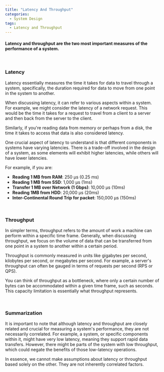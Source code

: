 ```yaml
---
title: "Latency And Throughput"
categories:
  - System Design
tags:
  - Latency and Throughput
---
```


#### Latency and throughput are the two most important measures of the performance of a system. 

<br>

### Latency

Latency essentially measures the time it takes for data to travel through a system, specifically, the duration required for data to move from one point in the system to another.

When discussing latency, it can refer to various aspects within a system. For example, we might consider the latency of a network request. This would be the time it takes for a request to travel from a client to a server and then back from the server to the client.

Similarly, if you're reading data from memory or perhaps from a disk, the time it takes to access that data is also considered latency.

One crucial aspect of latency to understand is that different components in systems have varying latencies. There is a trade-off involved in the design of a system, as some elements will exhibit higher latencies, while others will have lower latencies.

For example, if you are: 
- **Reading 1 MB from RAM**: 250 μs (0.25 ms)
- **Reading 1 MB from SSD**: 1,000 μs (1ms)
- **Transfer 1 MB over Network (1 Gbps)**: 10,000 μs (10ms)
- **Reading 1MB from HDD**: 20,000 μs (20ms)
- **Inter-Continental Round Trip for packet**: 150,000 μs (150ms) <br>


<br>

### Throughput 

In simpler terms, throughput refers to the amount of work a machine can perform within a specific time frame. Generally, when discussing throughput, we focus on the volume of data that can be transferred from one point in a system to another within a certain period.

Throughput is commonly measured in units like gigabytes per second, kilobytes per second, or megabytes per second. For example, a server's throughput can often be gauged in terms of requests per second (RPS or QPS).

You can think of throughput as a bottleneck, where only a certain number of bytes can be accommodated within a given time frame, such as seconds. This capacity limitation is essentially what throughput represents.


<br>

### Summarization

It is important to note that although latency and throughput are closely related and crucial for measuring a system's performance, they are not necessarily correlated. For example, a system, or specific components within it, might have very low latency, meaning they support rapid data transfers. However, there might be parts of the system with low throughput, which could negate the benefits of those low-latency operations.

In essence, we cannot make assumptions about latency or throughput based solely on the other. They are not inherently correlated factors.
